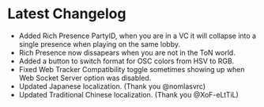﻿# Latest Changelog

- Added Rich Presence PartyID, when you are in a VC it will collapse into a single presence when playing on the same lobby.
- Rich Presence now dissapears when you are not in the ToN world.
- Added a button to switch format for OSC colors from HSV to RGB.
- Fixed Web Tracker Compatibility toggle sometimes showing up when Web Socket Server option was disabled.
- Updated Japanese localization. (Thank you @nomlasvrc)
- Updated Traditional Chinese localization. (Thank you @XoF-eLtTiL)